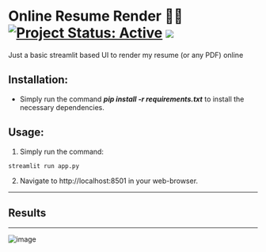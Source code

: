 # Online Resume Render 🙆‍♂️ [![Project Status: Active](https://www.repostatus.org/badges/latest/active.svg)](https://www.repostatus.org/#active) [![](https://img.shields.io/badge/Prateek-Ralhan-brightgreen.svg?colorB=ff0000)](https://prateekralhan.github.io/)
Just a basic streamlit based UI to render my resume (or any PDF) online

## Installation:
* Simply run the command ***pip install -r requirements.txt*** to install the necessary dependencies.

## Usage:
1. Simply run the command: 
```
streamlit run app.py
```
2. Navigate to http://localhost:8501 in your web-browser.

------------
## Results 
------------

![image](https://github.com/prateekralhan/online_resume_render/assets/29462447/3d7f6cd3-4b38-4bca-9fa0-0100b220387b)
